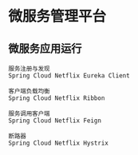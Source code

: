 # 微服务管理平台


## 微服务应用运行

	服务注册与发现
	Spring Cloud Netflix Eureka Client
	
	客户端负载均衡
	Spring Cloud Netflix Ribbon
	
	服务调用客户端
	Spring Cloud Netflix Feign
	
	断路器
	Spring Cloud Netflix Hystrix
	
	